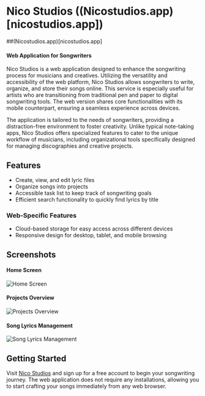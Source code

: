# Nico Studios ((Nicostudios.app)[nicostudios.app])
##(Nicostudios.app)[nicostudios.app]
#### Web Application for Songwriters

Nico Studios is a web application designed to enhance the songwriting process for musicians and creatives. Utilizing the versatility and accessibility of the web platform, Nico Studios allows songwriters to write, organize, and store their songs online. This service is especially useful for artists who are transitioning from traditional pen and paper to digital songwriting tools. The web version shares core functionalities with its mobile counterpart, ensuring a seamless experience across devices.

The application is tailored to the needs of songwriters, providing a distraction-free environment to foster creativity. Unlike typical note-taking apps, Nico Studios offers specialized features to cater to the unique workflow of musicians, including organizational tools specifically designed for managing discographies and creative projects.

## Features
- Create, view, and edit lyric files
- Organize songs into projects
- Accessible task list to keep track of songwriting goals
- Efficient search functionality to quickly find lyrics by title

### Web-Specific Features
- Cloud-based storage for easy access across different devices
- Responsive design for desktop, tablet, and mobile browsing

## Screenshots

#### Home Screen
![Home Screen](https://nicostudios.app/screenshots/home_screen.png)

#### Projects Overview
![Projects Overview](https://nicostudios.app/screenshots/projects_overview.png)

#### Song Lyrics Management
![Song Lyrics Management](https://nicostudios.app/screenshots/song_lyrics.png)

## Getting Started
Visit [Nico Studios](https://nicostudios.app) and sign up for a free account to begin your songwriting journey. The web application does not require any installations, allowing you to start crafting your songs immediately from any web browser.
